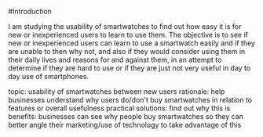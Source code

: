 #Introduction

I am studying the usability of smartwatches to find out how easy it is for new or inexperienced users to learn to use them.
The objective is to see if new or inexperienced users can learn to use a smartwatch easily and if they are unable to then why not, and
also if they would consider using them in their daily lives and reasons for and against them, in an attempt to determine if they are hard 
to use or if they are just not very useful in day to day use of smartphones.

topic: usability of smartwatches between new users
rationale: help businesses understand why users do/don't buy smartwatches in relation to features or overall usefulness
practical solutions: find out why this is
benefits: businesses can see why people buy smartwatches so they can better angle their marketing/use of technology to take advantage of this
